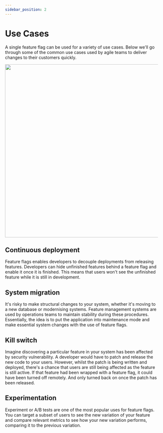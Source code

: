 ```yaml
---
sidebar_position: 2
---
```


# Use Cases

A single feature flag can be used for a variety of use cases. Below we'll go through some of the common use cases used by agile teams to deliver changes to their customers quickly.

<div align="center">
  <img width="570px" aria-label="Flagbase Economy" src="/assets/docs/intro/flagbase-economy.svg" />
</div>

## Continuous deployment

Feature flags enables developers to decouple deployments from releasing features. Developers can hide unfinished features behind a feature flag and enable it once it is finished. This means that users won't see the unfinished feature while it is still in development.

## System migration
It's risky to make structural changes to your system, whether it's moving to a new database or modernising systems. Feature management systems are used by operations teams to maintain stability during these procedures. Essentially, the idea is to put the application into maintenance mode and make essential system changes with the use of feature flags.

## Kill switch

Imagine discovering a particular feature in your system has been affected by security vulnerability. A developer would have to patch and release the new code to your users. However, whilst the patch is being written and deployed, there's a chance that users are still being affected as the feature is still active. If that feature had been wrapped with a feature flag, it could have been turned off remotely. And only turned back on once the patch has been released.

## Experimentation

Experiment or A/B tests are one of the most popular uses for feature flags. You can target a subset of users to see the new variation of your feature and compare relevant metrics to see how your new variation performs, comparing it to the previous variation.
